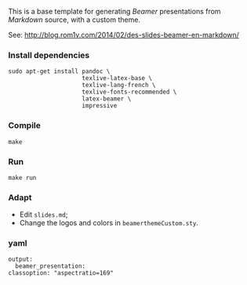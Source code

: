 This is a base template for generating *Beamer* presentations from *Markdown*
source, with a custom theme.

See: <http://blog.rom1v.com/2014/02/des-slides-beamer-en-markdown/>

### Install dependencies

    sudo apt-get install pandoc \
                         texlive-latex-base \
                         texlive-lang-french \
                         texlive-fonts-recommended \
                         latex-beamer \
                         impressive

### Compile

    make

### Run

    make run

### Adapt

 * Edit `slides.md`;
 * Change the logos and colors in `beamerthemeCustom.sty`.

### yaml

```
output: 
  beamer_presentation:
classoption: "aspectratio=169"
```
